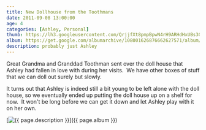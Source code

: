```yaml
---
title: New Dollhouse from the Toothmans
date: 2011-09-08 13:00:00
age: 4
categories: [Ashley, Personal]
thumb: https://lh3.googleusercontent.com/QrjjfXt8pmpBpwN4rH9ARHdHxUBs302az35xx-NozF51p06-Hi3mUKwITyhfIoRRbjxhllAjMHdlYy3bcTSYt5OI-WWH2wk4_PZYFoQoqkc=w293-h220
album: https://get.google.com/albumarchive/108001626876662627571/album/AF1QipPruiS8_JVNxX8h4pv7N60fmJlBu62sPyj_uK0N?source=pwa&authKey=CMnw8fWhyrf8jwE
description: probably just Ashley
---
```

Great Grandma and Granddad Toothman sent over the doll house that Ashley had fallen in love with during her visits.  We have other boxes of stuff that we can doll out surely but slowly.

It turns out that Ashley is indeed still a bit young to be left alone with the doll house, so we eventually ended up putting the doll house up on a shelf for now.  It won't be long before we can get it down and let Ashley play with it on her own.

[<img src="{{ page.thumb }}" alt="{{ page.description }}" class="wyseguys-album"/>]({{ page.album }})